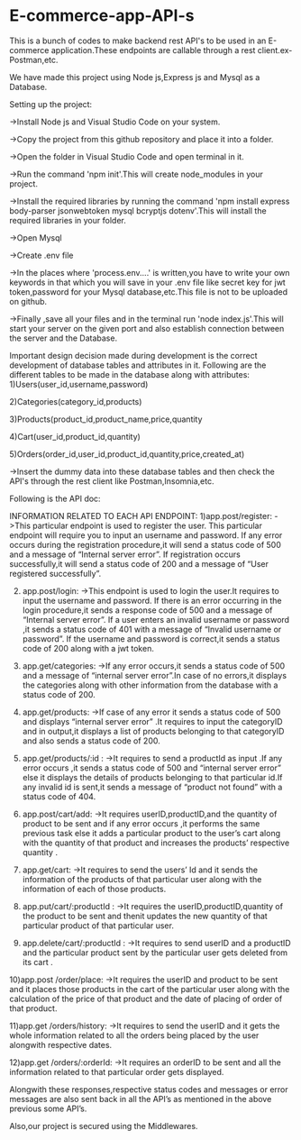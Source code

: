 # E-commerce-app-API-s
This is a bunch of codes to make backend rest API's to be used in an E-commerce application.These endpoints are callable through a rest client.ex-Postman,etc.


We have made this project using Node js,Express js and Mysql as a Database.


Setting up the project:


->Install Node js and Visual Studio Code on your system. 

->Copy the project from this github repository and place it into a folder.

->Open the folder in Visual Studio Code and open terminal in it.

->Run the command 'npm init'.This will create node_modules in your project.

->Install the required libraries by running the command 'npm install express body-parser
jsonwebtoken mysql bcryptjs dotenv'.This will install the required libraries in your folder.

->Open Mysql 

->Create .env file

->In the places where 'process.env....' is written,you have to write your own keywords in that which you will save in your .env file like secret key for jwt token,password for your Mysql database,etc.This file is not to be uploaded on github.

->Finally ,save all your files and in the terminal run 'node index.js'.This will start your server on the given port and also establish connection between the server and the Database.


Important design decision made during development is the correct development of database tables and attributes in it.
Following are the different tables to be made in the database along with attributes:
1)Users(user_id,username,password)

2)Categories(category_id,products)

3)Products(product_id,product_name,price,quantity

4)Cart(user_id,product_id,quantity)

5)Orders(order_id,user_id,product_id,quantity,price,created_at)



->Insert the dummy data into these database tables and then check the API's through the rest client like Postman,Insomnia,etc.



Following is the API doc:

INFORMATION RELATED TO EACH API ENDPOINT:
1)app.post/register:
->This particular endpoint is used to register the user.
This particular endpoint will require you to input an username and password.
If any error occurs during the registration procedure,it will send a status code of 500 and a message of “Internal server error”.
If registration occurs successfully,it will send a status code of 200 and a message of “User registered successfully”.

2) app.post/login:
->This endpoint is used to login the user.It requires to input the username and password. If there is an error occurring in the login procedure,it sends a response code of 500 and a message of “Internal server error”.
If a user enters an invalid username or password ,it sends  a status code of 401 with a message of “Invalid username or password”. 
If the username and password is correct,it sends a status code of 200 along with a jwt token.

3) app.get/categories:
->If any error occurs,it sends a status code of 500 and a message of “internal server error”.In case of no errors,it displays the categories along with other information from the database with a status code of 200.

4) app.get/products:
->If case of any error it sends a status code of 500 and displays “internal server error” .It requires to input the categoryID and in output,it displays a list of products belonging to that categoryID and also sends a status code of 200.

5) app.get/products/:id  :
->It requires to send a productId as input .If any error occurs ,it sends a status code of 500 and “internal server error” else it displays the details of products belonging to that particular id.If any invalid id is sent,it sends a message of “product not found” with a status code of 404.

6) app.post/cart/add:
->It requires userID,productID,and the quantity of product to be sent and if any error occurs ,it performs the same previous task else it adds a particular product to the user’s cart along with the quantity of that product and increases the products’ respective quantity .

 7) app.get/cart:
->It requires to send the users’ Id and it sends the information of the products of that particular user along with the information of each of those products.

8) app.put/cart/:productId  :
->It requires the userID,productID,quantity of the product to be sent and thenit updates the new quantity of that particular product of that particular user.

9) app.delete/cart/:productId  :
->It requires to send userID and a productID and the particular product sent by the particular user gets deleted from its cart .

10)app.post /order/place:
->It requires the userID and product to be sent and it places those products in the cart of the particular user along with the calculation of the price of that product and the date of placing of order of that product.

11)app.get /orders/history:
->It requires to send the userID and it gets the whole information related to all the orders being placed by the user alongwith respective dates.

12)app.get /orders/:orderId:
->It requires an orderID to be sent and all the information related to that particular order gets displayed.


Alongwith these responses,respective status codes and messages or error messages are also sent back in all the API’s as mentioned in the above previous some API’s.



Also,our project is secured using the Middlewares.



